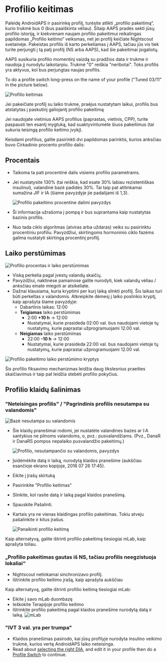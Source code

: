 # Profilio keitimas

Paleidę AndroidAPS ir pasirinkę profilį, turėsite atlikti „profilio pakeitimą“, kurio trukmė bus 0 (bus paaiškinta vėliau). Šitaip AAPS pradės sekti jūsų profilio istoriją, ir kiekvienam naujam profilio pakeitimui reikalingas papildomas „Profilio keitimo“ veiksmas, net jei profilį keičiate Nightscout svetainėje. Pakeistas profilis iš karto perkeliamas į AAPS, tačiau jūs vis tiek turite perjungti į tą patį profilį (NS arba AAPS), kad šie pakeitimai įsigaliotų.

AAPS susikuria profilio momentinį vaizdą su pradžios data ir trukme ir naudoja jį nurodytu laikotarpiu. Trukmė "0" reiškia "neribotai". Toks profilis yra aktyvus, kol bus perjungtas naujas profilis.

To do a profile switch long-press on the name of your profile ("Tuned 03/11" in the picture below).

![Profilio keitimas](../images/ProfileSwitch_HowTo.png)

Jei pakeičiate profilį su laiko trukme, praėjus nustatytam laikui, profilis bus atstatytas į paskutinį galiojantį profilio pakeitimą

Jei naudojate vietinius AAPS profilius (paprastas, vietinis, CPP), turite paspausti ten esantį mygtuką, kad suaktyvintumėte šiuos pakeitimus (tai sukuria teisingą profilio keitimo įvykį).

Keisdami profilius, galite pasirinkti dvi papildomas parinktis, kurios anksčiau buvo Cirkadinio procento profilio dalis:

## Procentais

* Taikoma ta pati procentinė dalis visiems profilio parametrams. 
* Jei nustatysite 130% (tai reiškia, kad esate 30% labiau rezistentiškas insulinui), valandinė bazė padidės 30%. Tai taip pat atitinkamai sumažina JIF ir IA (šiame pavyzdyje jie padalijami iš 1,3).
  
  ![Profilio pakeitimo procentine dalimi pavyzdys](../images/ProfileSwitchPercentage.png)

* Ši informacija užrašoma į pompą ir bus suprantama kaip nustatytas bazinis profilis.

* Nuo tada ciklo algoritmas (atviras arba uždaras) veiks su pasirinktu procentiniu profiliu. Pavyzdžiui, skirtingoms hormoninio ciklo fazėms galima nustatyti skirtingą procentinį profilį.

## Laiko perstūmimas

![Profilio procentas ir laiko perstūmimas](../images/ProfileSwitchTimeShift2.png)

* Viską perkelia pagal įvestų valandų skaičių. 
* Pavyzdžiui, naktinėse pamainose galite nurodyti, kiek valandų vėliau / anksčiau einate miegoti ar atsikeliate.
* Dažnai klausiama, kuria kryptimi per kurį laiką slinkti profilį. Šis laikas turi būti perkeltas x valandomis. Atkreipkite dėmesį į laiko poslinkio kryptį, kaip aprašyta šiame pavyzdyje: 
  * Dabartinis laikas: 12:00
  * **Teigiamas** laiko perstūmimas 
    * 2:00 **+10 h** -> 12:00
    * Nustatymai, kurie prasideda 02:00 val. bus naudojami vietoje tų nustatymų, kurie paprastai užprogramuojami 12.00 val.
  * **Neigiamas** laiko perstūmimas 
    * 22:00 **-10 h** -> 12:00
    * Nustatymai, kurie prasideda 22:00 val. bus naudojami vietoje tų nustatymų, kurie paprastai užprogramuojami 12.00 val.

![Profilio pakeitimo laiko perstūmimo kryptys](../images/ProfileSwitch_PlusMinus2.png)

Šis profilio fiksavimo mechanizmas leidžia daug tikslesnius praeities skaičiavimus ir taip pat leidžia stebėti profilio pokyčius.

## Profilio klaidų šalinimas

### "Neteisingas profilis" / "Pagrindinis profilis nesutampa su valandomis"

![Bazė nesutampa su valandomis](../images/BasalNotAlignedToHours2.png)

* Šie klaidų pranešimai rodomi, jei nustatėte valandines bazes ar I:A santykius ne pilnoms valandoms, o, pvz.: pusvalandžiams. (Pvz., DanaR ir DanaRS pompos nepalaiko pusvalandžio pakeitimų.)
  
  ![Profilio, nesutampančio su valandomis, pavyzdys](../images/ProfileNotAlignedToHours.png)

* Įsidėmėkite datą ir laiką, nurodytą klaidos pranešime (aukščiau esančioje ekrano kopijoje, 2016 07 26 17:45).

* Eikite į Įrašų skirtuką
* Pasirinkite "Profilio keitimas"
* Slinkite, kol rasite datą ir laiką pagal klaidos pranešimą.
* Spauskite Pašalinti.
* Kartais yra ne vienas klaidingas profilio pakeitimas. Tokiu atveju pašalinkite ir kitus įrašus.
  
  ![Panaikinti profilio keitimą](../images/PSRemove.png)

Kaip alternatyvą, galite ištrinti profilio pakeitimą tiesiogiai mLab, kaip aprašyta toliau.

### „Profilio pakeitimas gautas iš NS, tačiau profilis neegzistuoja lokaliai“

* Nightscout netinkamai sinchronizavo profilį.
* Ištrinkite profilio keitimo įrašą, kaip aprašyta aukščiau

Kaip alternatyvą, galite ištrinti profilio keitimą tiesiogiai mLab:

* Eikite į savo mLab duombazę
* Ieškokite Terapijoje profilio keitimo
* Ištrinkite profilio pakeitimą pagal klaidos pranešime nurodytą datą ir laiką. ![mLab](../images/mLabDeletePS.png)

### "IVT 3 val. yra per trumpa"

* Klaidos pranešimas pasirodo, kai jūsų profilyje nurodyta insulino veikimo trukmė, kurios vertę AndroidAPS laiko neteisinga. 
* Read about [selecting the right DIA](https://www.diabettech.com/insulin/why-we-are-regularly-wrong-in-the-duration-of-insulin-action-dia-times-we-use-and-why-it-matters/), and edit it in your profile then do a [Profile Switch](../Usage/Profiles) to continue.